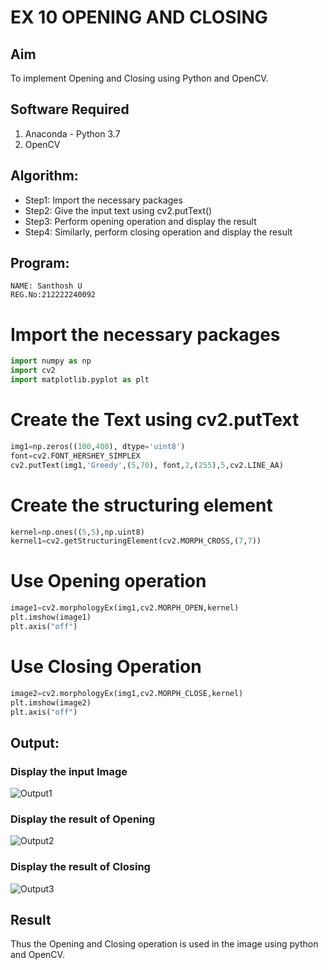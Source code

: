 # EX 10 OPENING AND CLOSING
## Aim
To implement Opening and Closing using Python and OpenCV.
## Software Required
1. Anaconda - Python 3.7
2. OpenCV
## Algorithm:
- Step1: Import the necessary packages
- Step2: Give the input text using cv2.putText()
- Step3: Perform opening operation and display the result
- Step4: Similarly, perform closing operation and display the result
## Program:
```
NAME: Santhosh U
REG.No:212222240092
``` 
# Import the necessary packages
```python
import numpy as np
import cv2
import matplotlib.pyplot as plt
```
# Create the Text using cv2.putText
```python
img1=np.zeros((100,400), dtype='uint8')
font=cv2.FONT_HERSHEY_SIMPLEX
cv2.putText(img1,'Greedy',(5,70), font,2,(255),5,cv2.LINE_AA)
```
# Create the structuring element
```python
kernel=np.ones((5,5),np.uint8)
kernel1=cv2.getStructuringElement(cv2.MORPH_CROSS,(7,7))
```
# Use Opening operation
```python
image1=cv2.morphologyEx(img1,cv2.MORPH_OPEN,kernel)
plt.imshow(image1)
plt.axis("off")
```
# Use Closing Operation
```python
image2=cv2.morphologyEx(img1,cv2.MORPH_CLOSE,kernel)
plt.imshow(image2)
plt.axis("off")
```
## Output:
### Display the input Image
![Output1](https://github.com/SanthoshUthiraKumar/OPENING--AND-CLOSING/assets/119477975/bb76105b-2010-4314-b6fa-fd2833b4f148)

### Display the result of Opening
![Output2](https://github.com/SanthoshUthiraKumar/OPENING--AND-CLOSING/assets/119477975/61613e9a-670b-45a1-bbc2-961e6c9fe115)

### Display the result of Closing
![Output3](https://github.com/SanthoshUthiraKumar/OPENING--AND-CLOSING/assets/119477975/2a74a628-6565-4598-b2c0-4f4f96499553)

## Result
Thus the Opening and Closing operation is used in the image using python and OpenCV.
